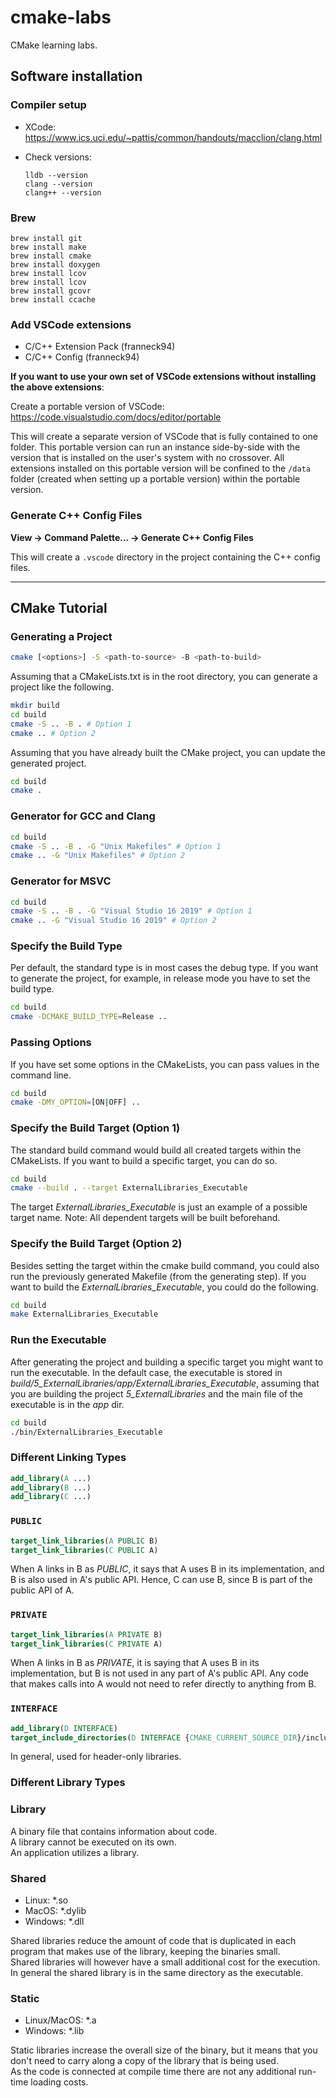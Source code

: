 # cmake-labs

CMake learning labs.

## Software installation

### Compiler setup

- XCode: <https://www.ics.uci.edu/~pattis/common/handouts/macclion/clang.html>
- Check versions:

  ```shell
  lldb --version
  clang --version
  clang++ --version
  ```

### Brew

```shell
brew install git
brew install make
brew install cmake
brew install doxygen
brew install lcov
brew install lcov
brew install gcovr
brew install ccache
```

### Add VSCode extensions

- C/C++ Extension Pack (franneck94)
- C/C++ Config (franneck94)

**If you want to use your own set of VSCode extensions without installing the above extensions**:

Create a portable version of VSCode: <https://code.visualstudio.com/docs/editor/portable>

This will create a separate version of VSCode that is fully contained to one folder. This portable version can run an instance side-by-side with the version that is installed on the user's system with no crossover.
All extensions installed on this portable version will be confined to the `/data` folder (created when setting up a portable version) within the portable version.

### Generate C++ Config Files

**View -> Command Palette... -> Generate C++ Config Files**

This will create a `.vscode` directory in the project containing the C++ config files.

---

## CMake Tutorial

### Generating a Project

```bash
cmake [<options>] -S <path-to-source> -B <path-to-build>
```

Assuming that a CMakeLists.txt is in the root directory, you can generate a project like the following.

```bash
mkdir build
cd build
cmake -S .. -B . # Option 1
cmake .. # Option 2
```

Assuming that you have already built the CMake project, you can update the generated project.

```bash
cd build
cmake .
```

### Generator for GCC and Clang

```bash
cd build
cmake -S .. -B . -G "Unix Makefiles" # Option 1
cmake .. -G "Unix Makefiles" # Option 2
```

### Generator for MSVC

```bash
cd build
cmake -S .. -B . -G "Visual Studio 16 2019" # Option 1
cmake .. -G "Visual Studio 16 2019" # Option 2
```

### Specify the Build Type

Per default, the standard type is in most cases the debug type.
If you want to generate the project, for example, in release mode you have to set the build type.

```bash
cd build
cmake -DCMAKE_BUILD_TYPE=Release ..
```

### Passing Options

If you have set some options in the CMakeLists, you can pass values in the command line.

```bash
cd build
cmake -DMY_OPTION=[ON|OFF] .. 
```

### Specify the Build Target (Option 1)

The standard build command would build all created targets within the CMakeLists.
If you want to build a specific target, you can do so.

```bash
cd build
cmake --build . --target ExternalLibraries_Executable
```

The target *ExternalLibraries_Executable* is just an example of a possible target name.
Note: All dependent targets will be built beforehand.

### Specify the Build Target (Option 2)

Besides setting the target within the cmake build command, you could also run the previously generated Makefile (from the generating step).
If you want to build the *ExternalLibraries_Executable*, you could do the following.

```bash
cd build
make ExternalLibraries_Executable
```

### Run the Executable

After generating the project and building a specific target you might want to run the executable.
In the default case, the executable is stored in *build/5_ExternalLibraries/app/ExternalLibraries_Executable*, assuming that you are building the project *5_ExternalLibraries* and the main file of the executable is in the *app* dir.

```bash
cd build
./bin/ExternalLibraries_Executable
```

### Different Linking Types

```cmake
add_library(A ...)
add_library(B ...)
add_library(C ...)
```

### `PUBLIC`

```cmake
target_link_libraries(A PUBLIC B)
target_link_libraries(C PUBLIC A)
```

When A links in B as *PUBLIC*, it says that A uses B in its implementation, and B is also used in A's public API. Hence, C can use B, since B is part of the public API of A.

### `PRIVATE`

```cmake
target_link_libraries(A PRIVATE B)
target_link_libraries(C PRIVATE A)
```

When A links in B as *PRIVATE*, it is saying that A uses B in its
implementation, but B is not used in any part of A's public API. Any code
that makes calls into A would not need to refer directly to anything from
B.

### `INTERFACE`

```cmake
add_library(D INTERFACE)
target_include_directories(D INTERFACE {CMAKE_CURRENT_SOURCE_DIR}/include)
```

In general, used for header-only libraries.

### Different Library Types

### Library

A binary file that contains information about code.  
A library cannot be executed on its own.  
An application utilizes a library.

### Shared

- Linux: *.so
- MacOS: *.dylib
- Windows: *.dll

Shared libraries reduce the amount of code that is duplicated in each program that makes use of the library, keeping the binaries small.  
Shared libraries will however have a small additional cost for the execution.  
In general the shared library is in the same directory as the executable.

### Static

- Linux/MacOS: *.a
- Windows: *.lib

Static libraries increase the overall size of the binary, but it means that you don't need to carry along a copy of the library that is being used.  
As the code is connected at compile time there are not any additional run-time loading costs.
